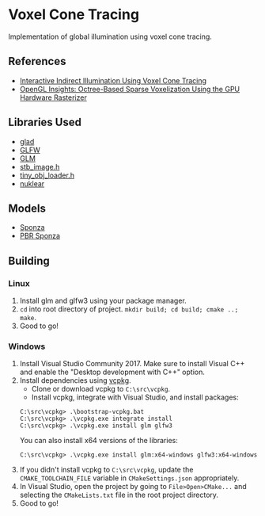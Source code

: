 # Voxel Cone Tracing
Implementation of global illumination using voxel cone tracing.

## References
* [Interactive Indirect Illumination Using Voxel Cone Tracing](https://research.nvidia.com/publication/interactive-indirect-illumination-using-voxel-cone-tracing)
* [OpenGL Insights: Octree-Based Sparse Voxelization Using the GPU Hardware Rasterizer](https://www.seas.upenn.edu/~pcozzi/OpenGLInsights/OpenGLInsights-SparseVoxelization.pdf)

## Libraries Used
* [glad](https://github.com/Dav1dde/glad)
* [GLFW](http://www.glfw.org/)
* [GLM](https://glm.g-truc.net/0.9.8/index.html)
* [stb_image.h](https://github.com/nothings/stb)
* [tiny_obj_loader.h](https://github.com/syoyo/tinyobjloader)
* [nuklear](https://github.com/vurtun/nuklear)

## Models
* [Sponza](http://casual-effects.com/data/index.html)
* [PBR Sponza](www.alexandre-pestana.com/pbr-textures-sponza/)

## Building
### Linux
1. Install glm and glfw3 using your package manager.
2. `cd` into root directory of project. `mkdir build; cd build; cmake ..; make`.
3. Good to go!

### Windows
1. Install Visual Studio Community 2017. Make sure to install Visual C++ and enable the "Desktop development with C++" option.
2. Install dependencies using [vcpkg](https://github.com/Microsoft/vcpkg).
    * Clone or download vcpkg to `C:\src\vcpkg`.
    * Install vcpkg, integrate with Visual Studio, and install packages:
    ```
    C:\src\vcpkg> .\bootstrap-vcpkg.bat
    C:\src\vcpkg> .\vcpkg.exe integrate install
    C:\src\vcpkg> .\vcpkg.exe install glm glfw3
    ```
    You can also install x64 versions of the libraries:
    ```
    C:\src\vcpkg> .\vcpkg.exe install glm:x64-windows glfw3:x64-windows
    ```
3. If you didn't install vcpkg to `C:\src\vcpkg`, update the `CMAKE_TOOLCHAIN_FILE` variable in `CMakeSettings.json` appropriately.
4. In Visual Studio, open the project by going to `File>Open>CMake...` and selecting the `CMakeLists.txt` file in the root project directory.
5. Good to go!
